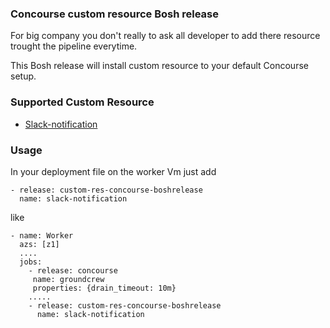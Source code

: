 ### Concourse custom resource Bosh release

For big company you don't really to ask all developer to add there resource trought the pipeline
everytime.


This Bosh release will install custom resource to your default Concourse setup.




### Supported Custom Resource

* [Slack-notification](https://github.com/cloudfoundry-community/slack-notification-resource)



### Usage

In your deployment file on the worker Vm
just add
```
- release: custom-res-concourse-boshrelease
  name: slack-notification
```
like
```
- name: Worker
  azs: [z1]
  ....
  jobs:
    - release: concourse
     name: groundcrew
     properties: {drain_timeout: 10m}
    .....
    - release: custom-res-concourse-boshrelease
      name: slack-notification
```
